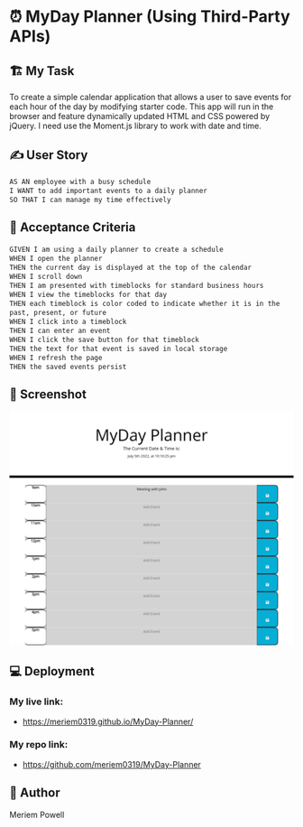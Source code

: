 # ⏰ MyDay Planner (Using Third-Party APIs)

## 🏗️ My Task

To create a simple calendar application that allows a user to save events for each hour of the day by modifying starter code. This app will run in the browser and feature dynamically updated HTML and CSS powered by jQuery. I need use the Moment.js library to work with date and time. 

## ✍️ User Story

    AS AN employee with a busy schedule
    I WANT to add important events to a daily planner
    SO THAT I can manage my time effectively

## 🚦 Acceptance Criteria

    GIVEN I am using a daily planner to create a schedule
    WHEN I open the planner
    THEN the current day is displayed at the top of the calendar
    WHEN I scroll down
    THEN I am presented with timeblocks for standard business hours
    WHEN I view the timeblocks for that day
    THEN each timeblock is color coded to indicate whether it is in the past, present, or future
    WHEN I click into a timeblock
    THEN I can enter an event
    WHEN I click the save button for that timeblock
    THEN the text for that event is saved in local storage
    WHEN I refresh the page
    THEN the saved events persist

## 📸 Screenshot

<img src="./assets/images/MyDayPlanner.png"/>


## 💻 Deployment
 
### My live link:
* https://meriem0319.github.io/MyDay-Planner/

### My repo link:
* https://github.com/meriem0319/MyDay-Planner

## 📜 Author
Meriem Powell
